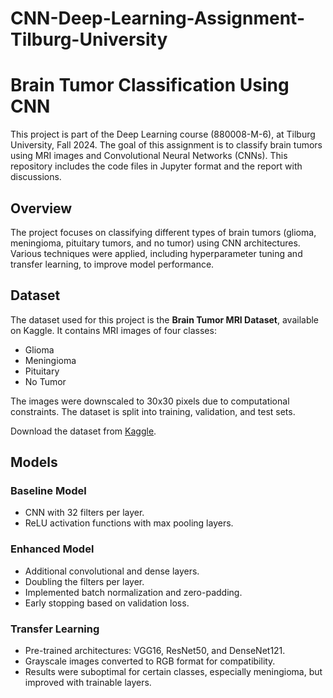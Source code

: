# CNN-Deep-Learning-Assignment-Tilburg-University

# Brain Tumor Classification Using CNN

This project is part of the Deep Learning course (880008-M-6), at Tilburg University, Fall 2024. The goal of this assignment is to classify brain tumors using MRI images and Convolutional Neural Networks (CNNs). This repository includes the code files in Jupyter format and the report with discussions. 

## Overview

The project focuses on classifying different types of brain tumors (glioma, meningioma, pituitary tumors, and no tumor) using CNN architectures. Various techniques were applied, including hyperparameter tuning and transfer learning, to improve model performance. 

## Dataset

The dataset used for this project is the **Brain Tumor MRI Dataset**, available on Kaggle. It contains MRI images of four classes:
- Glioma
- Meningioma
- Pituitary
- No Tumor

The images were downscaled to 30x30 pixels due to computational constraints. The dataset is split into training, validation, and test sets.

Download the dataset from [Kaggle](https://www.kaggle.com/datasets/masoudnickparvar/brain-tumor-mri-dataset).

## Models

### Baseline Model
- CNN with 32 filters per layer.
- ReLU activation functions with max pooling layers.

### Enhanced Model
- Additional convolutional and dense layers.
- Doubling the filters per layer.
- Implemented batch normalization and zero-padding.
- Early stopping based on validation loss.

### Transfer Learning
- Pre-trained architectures: VGG16, ResNet50, and DenseNet121.
- Grayscale images converted to RGB format for compatibility.
- Results were suboptimal for certain classes, especially meningioma, but improved with trainable layers.

